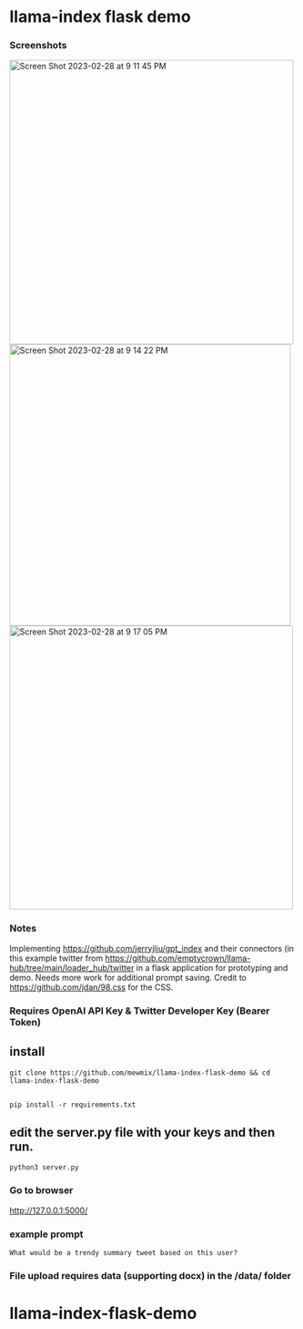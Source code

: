 # llama-index flask demo

### Screenshots
<img width="499" alt="Screen Shot 2023-02-28 at 9 11 45 PM" src="https://user-images.githubusercontent.com/42463809/222051370-8a1d08d5-7212-4395-ad2d-b214b1e7a952.png">
<img width="494" alt="Screen Shot 2023-02-28 at 9 14 22 PM" src="https://user-images.githubusercontent.com/42463809/222051368-df2a38c1-fdef-447a-9b61-4b6c189c68a5.png">
<img width="498" alt="Screen Shot 2023-02-28 at 9 17 05 PM" src="https://user-images.githubusercontent.com/42463809/222051575-646b6cb4-a527-4b10-9910-df9759d04dc8.png">


### Notes
Implementing https://github.com/jerryjliu/gpt_index and their connectors (in this example twitter from https://github.com/emptycrown/llama-hub/tree/main/loader_hub/twitter in a flask application for prototyping and demo. Needs more work for additional prompt saving. Credit to https://github.com/jdan/98.css for the CSS.


### Requires OpenAI API Key & Twitter Developer Key (Bearer Token)

## install

```
git clone https://github.com/mewmix/llama-index-flask-demo && cd llama-index-flask-demo


pip install -r requirements.txt

```

## edit the server.py file with your keys and then run.


```
python3 server.py

```

### Go to  browser

http://127.0.0.1:5000/



### example prompt

```
What would be a trendy summary tweet based on this user? 

```


### File upload requires data (supporting docx) in the /data/ folder
# llama-index-flask-demo
